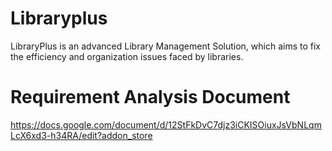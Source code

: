 # Libraryplus
LibraryPlus is an advanced Library Management Solution, which aims to fix the efficiency and organization issues faced by libraries. 

# Requirement Analysis Document 
https://docs.google.com/document/d/12StFkDvC7djz3iCKISOiuxJsVbNLqmLcX6xd3-h34RA/edit?addon_store

